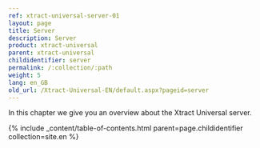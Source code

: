 ```yaml
---
ref: xtract-universal-server-01
layout: page
title: Server
description: Server
product: xtract-universal
parent: xtract-universal
childidentifier: server
permalink: /:collection/:path
weight: 5
lang: en_GB
old_url: /Xtract-Universal-EN/default.aspx?pageid=server
---
```


In this chapter we give you an overview about the Xtract Universal server.

{% include _content/table-of-contents.html parent=page.childidentifier collection=site.en %}
